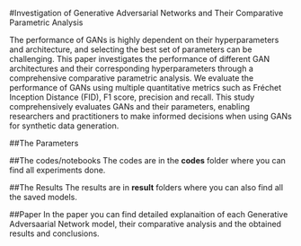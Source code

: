 #Investigation of Generative Adversarial Networks and Their Comparative Parametric Analysis

The performance of GANs is highly dependent on their hyperparameters and architecture, and selecting the best set of parameters
can be challenging. This paper investigates the performance of different GAN architectures and their corresponding hyperparameters through a comprehensive comparative parametric analysis. We evaluate the performance of GANs using multiple quantitative metrics such as Fréchet Inception Distance (FID), F1 score, precision and recall. This study comprehensively evaluates GANs and their parameters, enabling researchers and practitioners to make informed decisions when using GANs for synthetic data generation.

##The Parameters
<img src = "">

##The codes/notebooks
The codes are in the **codes** folder where you can find all experiments done.

##The Results
The results are in **result** folders where you can also find all the saved models.

##Paper
In the paper you can find detailed explanaition of each Generative Adversaarial Network model, their comparative analysis and the obtained results and conclusions.

